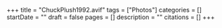 +++
title = "ChuckPlush1992.avif"
tags = ["Photos"]
categories = []
startDate = ""
draft = false
pages = []
description = ""
citations = []
+++

